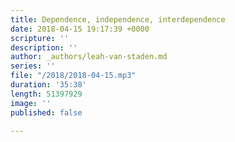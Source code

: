 ```yaml
---
title: Dependence, independence, interdependence
date: 2018-04-15 19:17:39 +0000
scripture: ''
description: ''
author: _authors/leah-van-staden.md
series: ''
file: "/2018/2018-04-15.mp3"
duration: '35:38'
length: 51397929
image: ''
published: false

---
```


